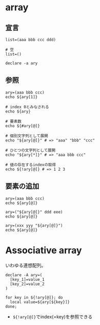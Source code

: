 # array

## 宣言

```shell
list=(aaa bbb ccc ddd)

# 空
list=()

declare -a ary
```

## 参照

```shell
ary=(aaa bbb ccc)
echo ${ary[1]}

# index 0とみなされる
echo ${ary}

# 要素数
echo ${#ary[@]}

# 個別文字列として展開
echo "${ary[@]}" # => "aaa" "bbb" "ccc"

# ひとつの文字列として展開
echo "${ary[*]}" # => "aaa bbb ccc"

# 値の存在するindexの取得
echo ${!ary[@]} # => 1 2 3
```


## 要素の追加

```shell
ary=(aaa bbb ccc)
echo ${ary[@]}

ary=("${ary[@]}" ddd eee)
echo ${ary[@]}

ary=(xxx yyy "${ary[@]}")
echo ${ary[@]}
```

# Associative array

いわゆる連想配列。

```shell
declare -A ary=(
  [key_1]=value_1
  [key_2]=value_2
)

for key in ${!ary[@]}; do 
  local value=${ary[${key}]}
done;
```

* `${!ary[@]}`でindex(=key)を参照できる


